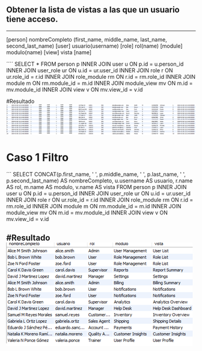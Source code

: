 ## Obtener la lista de vistas a las que un usuario tiene acceso.
---
[person] nombreCompleto (first_name, middle_name, last_name, second_last_name)
[user] usuario(username)
[role] rol(name)
[module] modulo(name)
[view] vista [name]

´´´´
SELECT
    *
FROM
    person p
        INNER JOIN
    user u ON p.id = u.person_id
        INNER JOIN
    user_role ur ON u.id = ur.user_id
        INNER JOIN
    role r ON ur.role_id = r.id
        INNER JOIN
    role_module rm ON r.id = rm.role_id
        INNER JOIN
    module m ON rm.module_id = m.id
        INNER JOIN
    module_view mv ON m.id = mv.module_id
        INNER JOIN
    view v ON mv.view_id = v.id

#Resultado
![caso1-todo](imagenes/image-2.png)

# Caso 1 Filtro
´´´
SELECT 
    CONCAT(p.first_name, ' ', p.middle_name, ' ', p.last_name, ' ', p.second_last_name) AS nombreCompleto,
    u.username AS usuario,
    r.name AS rol,
    m.name AS modulo,
    v.name AS vista
FROM 
    person p
    INNER JOIN user u ON p.id = u.person_id
    INNER JOIN user_role ur ON u.id = ur.user_id
    INNER JOIN role r ON ur.role_id = r.id
    INNER JOIN role_module rm ON r.id = rm.role_id
    INNER JOIN module m ON rm.module_id = m.id
    INNER JOIN module_view mv ON m.id = mv.module_id
    INNER JOIN view v ON mv.view_id = v.id

#Resultado
![caso1-filtro](imagenes/image-3.png)
---
